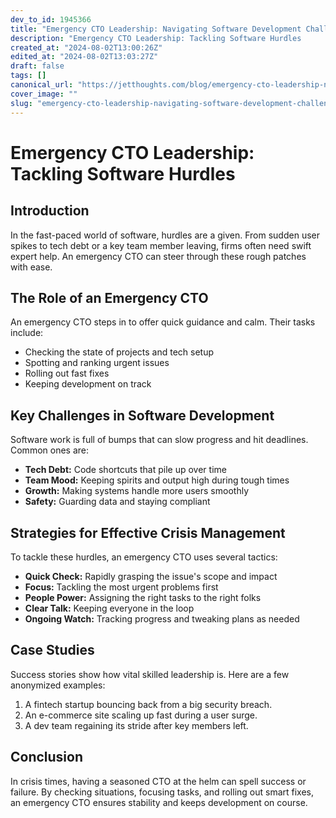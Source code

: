 ```yaml
---
dev_to_id: 1945366
title: "Emergency CTO Leadership: Navigating Software Development Challenges"
description: "Emergency CTO Leadership: Tackling Software Hurdles            Introduction   In the..."
created_at: "2024-08-02T13:00:26Z"
edited_at: "2024-08-02T13:03:27Z"
draft: false
tags: []
canonical_url: "https://jetthoughts.com/blog/emergency-cto-leadership-navigating-software-development-challenges/"
cover_image: ""
slug: "emergency-cto-leadership-navigating-software-development-challenges"
---
```

# Emergency CTO Leadership: Tackling Software Hurdles

## Introduction

In the fast-paced world of software, hurdles are a given. From sudden user spikes to tech debt or a key team member leaving, firms often need swift expert help. An emergency CTO can steer through these rough patches with ease.

## The Role of an Emergency CTO

An emergency CTO steps in to offer quick guidance and calm. Their tasks include:

- Checking the state of projects and tech setup
- Spotting and ranking urgent issues
- Rolling out fast fixes
- Keeping development on track


## Key Challenges in Software Development

Software work is full of bumps that can slow progress and hit deadlines. Common ones are:

- **Tech Debt:** Code shortcuts that pile up over time
- **Team Mood:** Keeping spirits and output high during tough times
- **Growth:** Making systems handle more users smoothly
- **Safety:** Guarding data and staying compliant


## Strategies for Effective Crisis Management

To tackle these hurdles, an emergency CTO uses several tactics:

- **Quick Check:** Rapidly grasping the issue's scope and impact
- **Focus:** Tackling the most urgent problems first
- **People Power:** Assigning the right tasks to the right folks
- **Clear Talk:** Keeping everyone in the loop
- **Ongoing Watch:** Tracking progress and tweaking plans as needed


## Case Studies

Success stories show how vital skilled leadership is. Here are a few anonymized examples:

1. A fintech startup bouncing back from a big security breach.
1. An e-commerce site scaling up fast during a user surge.
1. A dev team regaining its stride after key members left.


## Conclusion

In crisis times, having a seasoned CTO at the helm can spell success or failure. By checking situations, focusing tasks, and rolling out smart fixes, an emergency CTO ensures stability and keeps development on course.